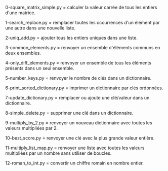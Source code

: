 0-square_matrix_simple.py = calculer la valeur carrée de tous les entiers d'une matrice.

1-search_replace.py = remplacer toutes les occurrences d'un élément par une autre dans une nouvelle liste.

2-uniq_add.py = ajouter tous les entiers uniques dans une liste.

3-common_elements.py = renvoyer un ensemble d'éléments communs en deux ensembles.

4-only_diff_elements.py = renvoyer un ensemble de tous les éléments présents dans un seul ensemble.

5-number_keys.py = renvoyer le nombre de clés dans un dictionnaire.

6-print_sorted_dictionary.py = imprimer un dictionnaire par clés ordonnées.

7-update_dictionary.py = remplacer ou ajoute une clé/valeur dans un dictionnaire.

8-simple_delete.py = supprimer une clé dans un dictionnaire.

9-multiply_by_2.py = renvoyer un nouveau dictionnaire avec toutes les valeurs multipliées par 2.

10-best_score.py = renvoyer une clé avec la plus grande valeur entière.

11-multiply_list_map.py = renvoyer une liste avec toutes les valeurs multipliées par un nombre sans utiliser de boucles.

12-roman_to_int.py = convertir un chiffre romain en nombre entier.
